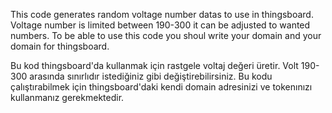 This code generates random voltage number datas to use in thingsboard. Voltage number is limited between 190-300 it can be adjusted to wanted numbers.
To be able to use this code you shoul write your domain and your domain for thingsboard.

Bu kod thingsboard'da kullanmak için rastgele voltaj değeri üretir. Volt 190-300 arasında sınırlıdır istediğiniz gibi değiştirebilirsiniz.
Bu kodu çalıştırabilmek için thingsboard'daki kendi domain adresinizi ve tokenınızı kullanmanız gerekmektedir.
